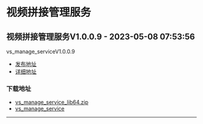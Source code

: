 # 视频拼接管理服务
## 视频拼接管理服务V1.0.0.9 - 2023-05-08 07:53:56
vs_manage_serviceV1.0.0.9
*  [发布地址](https://github.com/jadehh/VideoStitching/releases/tag/vs_manage_serviceV1.0.0.9)
*  [详细地址](https://github.com/jadehh/jadehh_file/releases/tag/vs_manage_serviceV1.0.0.9)
### 下载地址
* [vs_manage_service_lib64.zip](https://gh.ddlc.top/https://github.com/jadehh/jadehh_file/releases/download/vs_manage_serviceV1.0.0.9/vs_manage_service_lib64.zip)
* [vs_manage_service](https://gh.ddlc.top/https://github.com/jadehh/jadehh_file/releases/download/vs_manage_serviceV1.0.0.9/vs_manage_service)
----